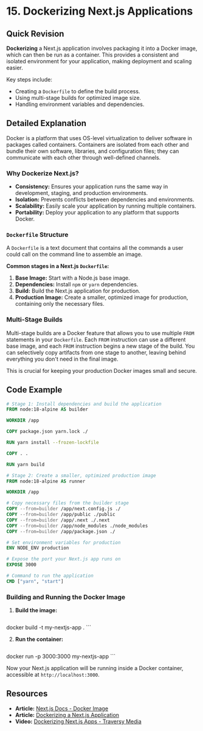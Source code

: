 
# 15. Dockerizing Next.js Applications

## Quick Revision

**Dockerizing** a Next.js application involves packaging it into a Docker image, which can then be run as a container. This provides a consistent and isolated environment for your application, making deployment and scaling easier.

Key steps include:

*   Creating a `Dockerfile` to define the build process.
*   Using multi-stage builds for optimized image size.
*   Handling environment variables and dependencies.

## Detailed Explanation

Docker is a platform that uses OS-level virtualization to deliver software in packages called containers. Containers are isolated from each other and bundle their own software, libraries, and configuration files; they can communicate with each other through well-defined channels.

### Why Dockerize Next.js?

*   **Consistency:** Ensures your application runs the same way in development, staging, and production environments.
*   **Isolation:** Prevents conflicts between dependencies and environments.
*   **Scalability:** Easily scale your application by running multiple containers.
*   **Portability:** Deploy your application to any platform that supports Docker.

### `Dockerfile` Structure

A `Dockerfile` is a text document that contains all the commands a user could call on the command line to assemble an image.

**Common stages in a Next.js `Dockerfile`:**

1.  **Base Image:** Start with a Node.js base image.
2.  **Dependencies:** Install `npm` or `yarn` dependencies.
3.  **Build:** Build the Next.js application for production.
4.  **Production Image:** Create a smaller, optimized image for production, containing only the necessary files.

### Multi-Stage Builds

Multi-stage builds are a Docker feature that allows you to use multiple `FROM` statements in your `Dockerfile`. Each `FROM` instruction can use a different base image, and each `FROM` instruction begins a new stage of the build. You can selectively copy artifacts from one stage to another, leaving behind everything you don't need in the final image.

This is crucial for keeping your production Docker images small and secure.

## Code Example

```dockerfile
# Stage 1: Install dependencies and build the application
FROM node:18-alpine AS builder

WORKDIR /app

COPY package.json yarn.lock ./ 

RUN yarn install --frozen-lockfile

COPY . .

RUN yarn build

# Stage 2: Create a smaller, optimized production image
FROM node:18-alpine AS runner

WORKDIR /app

# Copy necessary files from the builder stage
COPY --from=builder /app/next.config.js ./
COPY --from=builder /app/public ./public
COPY --from=builder /app/.next ./.next
COPY --from=builder /app/node_modules ./node_modules
COPY --from=builder /app/package.json ./

# Set environment variables for production
ENV NODE_ENV production

# Expose the port your Next.js app runs on
EXPOSE 3000

# Command to run the application
CMD ["yarn", "start"]
```

### Building and Running the Docker Image

1.  **Build the image:**

    ```bash
docker build -t my-nextjs-app .
    ```

2.  **Run the container:**

    ```bash
docker run -p 3000:3000 my-nextjs-app
    ```

Now your Next.js application will be running inside a Docker container, accessible at `http://localhost:3000`.

## Resources

*   **Article:** [Next.js Docs - Docker Image](https://nextjs.org/docs/deployment/building-and-deploying/docker)
*   **Article:** [Dockerizing a Next.js Application](https://www.freecodecamp.org/news/dockerizing-a-next-js-application/)
*   **Video:** [Dockerizing Next.js Apps - Traversy Media](https://www.youtube.com/watch?v=K7C_0_2_200)
